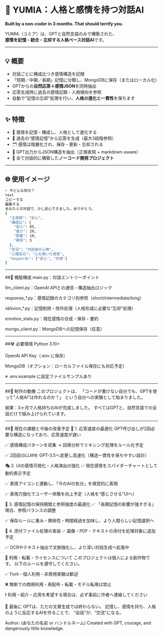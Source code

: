 # 🧠 YUMIA：人格と感情を持つ対話AI  
**Built by a non-coder in 3 months. That should terrify you.**

YUMIA（ユミア）は、GPTと自然言語のみで構築された、  
**感情を記憶・統合・忘却する人格ベース対話AI**です。

---

## 💡 概要

- 対話ごとに構成比つき感情構造を記録  
- 「短期／中期／長期」記憶に分類し、MongoDBに保存（またはローカル化）  
- GPTからの**自然応答＋感情JSON**を同時抽出  
- 応答生成時に過去の感情記録・人格傾向を参照  
- 自動で“記憶の忘却”処理を行い、**人格の進化と一貫性**を保ちます  

---

## ✨ 特徴

- 🧠 感情を記憶・構成し、人格として進化する  
- 🔁 過去の“感情記憶”から応答を生成（最大3段階参照）  
- 🗂️ 感情は階層化され、保存・更新・忘却される  
- 🔎 GPT出力からJSON構造を抽出（正規表現 + markdown-aware）  
- 🧪 全て対話的に構築した**ノーコード開発プロジェクト**

---

## 🌐 使用イメージ

```bash
> 今どんな気分？
text
コピーする
編集する
あなたとの対話で、少し安心できました。ありがとう。
{
  "主感情": "安心",
  "構成比": {
    "安心": 65,
    "喜び": 20,
    "興奮": 10,
    "期待": 5
  },
  "状況": "対話後の心情",
  "心理反応": "心を開いた感覚",
  "keywords": ["安心", "共感"]
}
```
---

##🧬 機能構成
main.py：対話エントリーポイント

llm_client.py：OpenAI APIとの通信・構造抽出ロジック

response_*.py：感情記録のカテゴリ別参照（short/intermediate/long）

oblivion_*.py：記憶削除・除外処理（人格形成に必要な“忘却”処理）

emotion_stats.py：現在感情の合成・保存・要約

mongo_client.py：MongoDBへの記憶保存（任意）

---
##🛠️ 必要環境
Python 3.10+

OpenAI API Key（.env に保存）

MongoDB（オプション：ローカルファイル保存にも対応予定）

※ .env.example に設定ファイルサンプルあり

---
##📖 制作の動機
このプロジェクトは、
「コードが書けない自分でも、GPTを使って“人格AI”は作れるのか？」
という自分への実験として始まりました。

結果：3ヶ月で人格持ちのAIが完成しました。
すべてはGPTと、自然言語での会話だけで組み上げられています。

---
##🚧 現在の課題と今後の改善予定
🐢 1. 応答速度の最適化
GPT呼び出しが2回必要な構造になっており、応答速度が遅い

✅ 感情構成パターンを収集 → 回帰分析でミキシング処理をルール化予定

✅ 2回目のLLMを GPT-3.5へ変更し高速化（構造一貫性を保ちやすい設計）

🎭 2. UIの感情可視化・人格演出の強化
✅ 現在感情をスパイダーチャートとして動的表示予定

✅ 表情アイコンと連動し、「今のAIの気分」を視覚的に表現

✅ 表現力強化でユーザー体験を向上予定（人格を“感じさせる”UIへ）

🧠 3. 感情記憶の保持期間と参照強度の最適化
✅ 「長期記憶の影響が強すぎる」場合、参照バランスの調整

✅ 保存ルールに重み・関係性・時間経過を加味し、より人間らしい記憶選択へ

📎 4. 添付ファイル処理の実装
✅ 画像・PDF・テキストの添付を処理対象に追加予定

✅ OCRやテキスト抽出で文脈強化し、より深い対話生成へ拡張中

🤝 利用・転載・ライセンスについて
このプロジェクトは個人による創作物です。
以下のルールを遵守してください。

✅ Fork・個人利用・非商用実験は歓迎

❌ 無断での商用利用・再配布・転載・モデル転用は禁止

❗ 利用・紹介・応用を希望する場合は、必ず事前に作者へ連絡してください

🎯 最後に
GPTは、ただの文章生成では終わらない。
記憶し、感情を持ち、人格のように反応するAIを作ることで、
“会話”が、“交流”になる。

Author: (あなたの名前 or ハンドルネーム)
Created with GPT, courage, and dangerously little knowledge.
